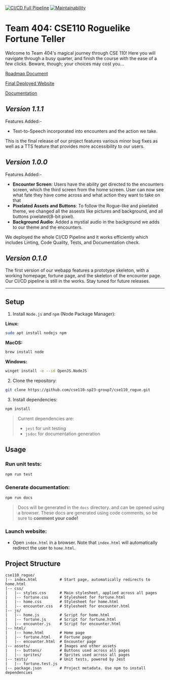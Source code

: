 [![CI/CD Full Pipeline](https://github.com/cse110-sp23-group7/cse110_rogue/actions/workflows/cicd.yml/badge.svg?branch=master)](https://github.com/cse110-sp23-group7/cse110_rogue/actions/workflows/cicd.yml)
[![Maintainability](https://api.codeclimate.com/v1/badges/9ac5b25d8286395a9b45/maintainability)](https://codeclimate.com/github/cse110-sp23-group7/cse110_rogue/maintainability)



# Team 404: CSE110 Roguelike Fortune Teller 
Welcome to Team 404's magical journey through CSE 110! Here you will navigate through a busy quarter, and finish the course with the ease of a few clicks. Beware, though; your choices may cost you...

[Roadmap Document](../specs/markdown/roadmap.md)

[Final Deployed Website](https://cse110-sp23-group7.github.io/cse110_rogue/html/home.html)

[Documentation](../specs/docs)

## **_Version 1.1.1_**
Features Added:-
- Text-to-Speech incorporated into encounters and the action we take.

This is the final release of our project features various minor bug fixes as well as a TTS feature that provides more accessibility to our users.

## **_Version 1.0.0_**
Features Added:-
- **Encounter Screen**: Users have the ability get directed to the encounters screen, which the third screen from the home screen. User can now see what fate they have come across and what action they want to take on that 
- **Pixelated Assets and Buttons**: To follow the Rogue-like and pixelated theme, we changed all the assests like pictures and background, and all buttons pixelated(8-bit pixel). 
- **Background Audio**: Added a mystial audio in the background we adds to our theme and the encounters. 

We deployed the whole CI/CD Pipeline and it works efficiently  which includes Linting, Code Quality, Tests, and Documentation check. 

## **_Version 0.1.0_**
The first version of our webapp features a prototype skeleton, with a working homepage, fortune page, and the skeleton of the encounter page. Our CI/CD pipeline is still in the works. Stay tuned for future releases.

---

## Setup
1. Install `Node.js` and `npm` (Node Package Manager):

**Linux:**
```bash
sudo apt install nodejs npm
```

**MacOS:**
```bash
brew install node
```

**Windows:**
```bash
winget install -e --id OpenJS.NodeJS
```

2. Clone the repository:
```bash
git clone https://github.com/cse110-sp23-group7/cse110_rogue.git
```

3. Install dependencies:
```bash
npm install
```

> Current dependencies are:
> - `jest` for unit testing
> - `jsdoc` for documentation generation

## Usage
### Run unit tests:
```bash
npm run test
```

### Generate documentation:
```bash
npm run docs
```

> Docs will be generated in the `docs` directory. and can be opened using a browser. 
These docs are generated using code comments, so be sure to **comment your code!**

### Launch website: 
- Open `index.html` in a browser. Note that `index.html` will
automatically redirect the user to `home.html`.

## Project Structure
```
cse110_rogue/
|-- index.html          # Start page, automatically redirects to home.html
|-- css/
|   |-- styles.css      # Main stylesheet, applied across all pages
|   |-- fortune.css     # Stylesheet for fortune.html
|   |-- home.css        # Stylesheet for home.html
|   |-- encounter.css   # Stylesheet for encounter.html
|-- js/
|   |-- home.js         # Script for home.html
|   |-- fortune.js      # Script for fortune.html
|   |-- encounter.js    # Script for encounter.html
|-- html/
|   |-- home.html       # Home page
|   |-- fortune.html    # Fortune page
|   |-- encounter.html  # Encounter page
|-- assets/             # Images and other assets
|   |-- buttons/        # Buttons used across all pages
|   |-- sprites/        # Sprites used across all pages
|-- tests/              # Unit tests, powered by Jest
|   |-- fortune.test.js
|-- package.json        # Project metadata. Use npm to install dependencies
```
